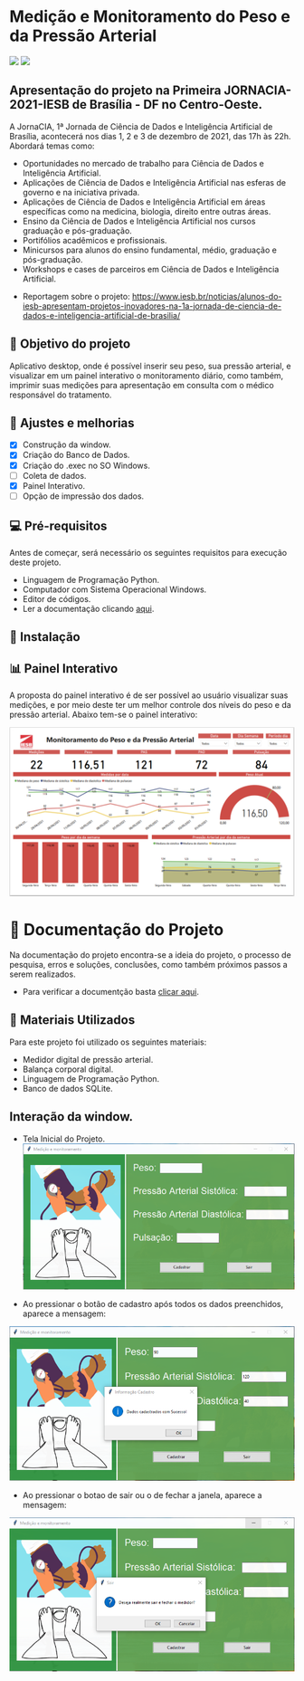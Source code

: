 # Medição e Monitoramento do Peso e da Pressão Arterial
<img src="https://img.shields.io/badge/Python-3776AB?style=for-the-badge&logo=python&logoColor=white" /> <img src="https://img.shields.io/badge/SQLite-07405E?style=for-the-badge&logo=sqlite&logoColor=white" />

## Apresentação do projeto na Primeira JORNACIA-2021-IESB de Brasília - DF no Centro-Oeste.
A JornaCIA, 1ª Jornada de Ciência de Dados e Inteligência Artificial de Brasília, acontecerá nos dias 1, 2 e 3 de dezembro de 2021, das 17h às 22h. Abordará temas como:

- Oportunidades no mercado de trabalho para Ciência de Dados e Inteligência Artificial.
- Aplicações de Ciência de Dados e Inteligência Artificial nas esferas de governo e na iniciativa privada.
- Aplicações de Ciência de Dados e Inteligência Artificial em áreas específicas como na medicina, biologia, direito entre outras áreas.
- Ensino da Ciência de Dados e Inteligência Artificial nos cursos graduação e pós-graduação.
- Portifólios acadêmicos e profissionais.
- Minicursos para alunos do ensino fundamental, médio, graduação e pós-graduação.
- Workshops e cases de parceiros em Ciência de Dados e Inteligência Artificial.

* Reportagem sobre o projeto: https://www.iesb.br/noticias/alunos-do-iesb-apresentam-projetos-inovadores-na-1a-jornada-de-ciencia-de-dados-e-inteligencia-artificial-de-brasilia/

## :dart: Objetivo do projeto
Aplicativo desktop, onde é possível inserir seu peso, sua pressão arterial, e visualizar em um painel interativo o monitoramento diário, como também, imprimir suas medições para apresentação em consulta com o médico responsável do tratamento.

## :construction: Ajustes e melhorias

- [x] Construção da window.
- [x] Criação do Banco de Dados.
- [x] Criação do .exec no SO Windows.
- [ ] Coleta de dados.
- [X] Painel Interativo.
- [ ] Opção de impressão dos dados.

## :computer: Pré-requisitos
Antes de começar, será necessário os seguintes requisitos para execução deste projeto.

* Linguagem de Programação Python.
* Computador com Sistema Operacional Windows.
* Editor de códigos.
* Ler a documentação clicando [aqui](https://github.com/rafhaelom/medidor-pressao/blob/main/medidor_peso_e_pressao_arterial.pdf).

## :rocket: Instalação

## :bar_chart: Painel Interativo
A proposta do painel interativo é de ser possível ao usuário visualizar suas medições, e por meio deste ter um melhor controle dos níveis do peso e da pressão arterial. Abaixo tem-se o painel interativo:

![painel](images/painel_interativo.png)

# :memo: Documentação do Projeto
Na documentação do projeto encontra-se a ideia do projeto, o processo de pesquisa, erros e soluções, conclusões, como também próximos passos a serem realizados.
* Para verificar a documentção basta [clicar aqui](https://github.com/rafhaelom/medidor-pressao/blob/main/medidor_peso_e_pressao_arterial.pdf). 

## :pushpin: Materiais Utilizados
Para este projeto foi utilizado os seguintes materiais:
* Medidor digital de pressão arterial.
* Balança corporal digital.
* Linguagem de Programação Python.
* Banco de dados SQLite.

## Interação da window.

* Tela Inicial do Projeto.
![tela-inicio](images/tela_inicial.png)

* Ao pressionar o botão de cadastro após todos os dados preenchidos, aparece a mensagem:

![cadastrado](images/cadastro.png)


* Ao pressionar o botao de sair ou o de fechar a janela, aparece a mensagem:

![saindo](images/saindo.png)
